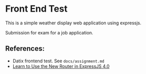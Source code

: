 # Front End Test

This is a simple weather display web application using expressjs.

Submission for exam for a job application.

## References:

- Datix frontend test. See `docs/assignment.md`
- [Learn to Use the New Router in ExpressJS 4.0](https://scotch.io/tutorials/learn-to-use-the-new-router-in-expressjs-4)